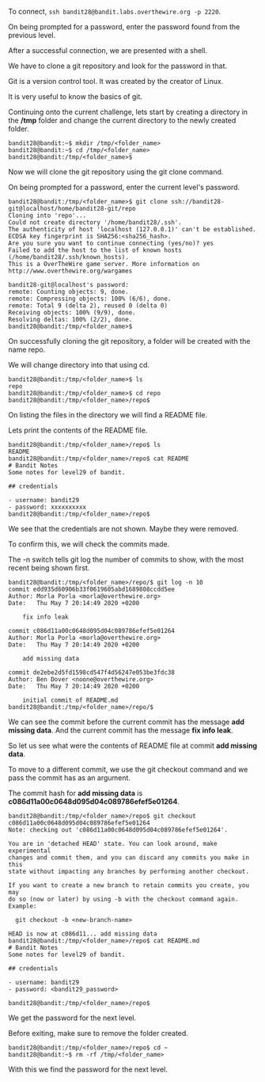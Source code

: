 To connect, `ssh bandit28@bandit.labs.overthewire.org -p 2220`.

On being prompted for a password, enter the password found from the previous level.

After a successful connection, we are presented with a shell.


We have to clone a git repository and look for the password in that.


Git is a version control tool. It was created by the creator of Linux.

It is very useful to know the basics of git.


Continuing onto the current challenge, lets start by creating a directory in the **/tmp** folder and change the current directory to the newly created folder.

```
bandit28@bandit:~$ mkdir /tmp/<folder_name>
bandit28@bandit:~$ cd /tmp/<folder_name>
bandit28@bandit:/tmp/<folder_name>$
```


Now we will clone the git repository using the git clone command.

On being prompted for a password, enter the current level's password.

```
bandit28@bandit:/tmp/<folder_name>$ git clone ssh://bandit28-git@localhost/home/bandit28-git/repo
Cloning into 'repo'...
Could not create directory '/home/bandit28/.ssh'.
The authenticity of host 'localhost (127.0.0.1)' can't be established.
ECDSA key fingerprint is SHA256:<sha256_hash>.
Are you sure you want to continue connecting (yes/no)? yes
Failed to add the host to the list of known hosts (/home/bandit28/.ssh/known_hosts).
This is a OverTheWire game server. More information on http://www.overthewire.org/wargames

bandit28-git@localhost's password: 
remote: Counting objects: 9, done.
remote: Compressing objects: 100% (6/6), done.
remote: Total 9 (delta 2), reused 0 (delta 0)
Receiving objects: 100% (9/9), done.
Resolving deltas: 100% (2/2), done.
bandit28@bandit:/tmp/<folder_name>$ 
```

On successfully cloning the git repository, a folder will be created with the name repo.

We will change directory into that using cd.

```
bandit28@bandit:/tmp/<folder_name>$ ls
repo
bandit28@bandit:/tmp/<folder_name>$ cd repo
bandit28@bandit:/tmp/<folder_name>/repo$
```


On listing the files in the directory we will find a README file.

Lets print the contents of the README file.

```
bandit28@bandit:/tmp/<folder_name>/repo$ ls
README
bandit28@bandit:/tmp/<folder_name>/repo$ cat README
# Bandit Notes
Some notes for level29 of bandit.

## credentials

- username: bandit29
- password: xxxxxxxxxx
bandit28@bandit:/tmp/<folder_name>/repo$ 
```

We see that the credentials are not shown. Maybe they were removed.

To confirm this, we will check the commits made.


The -n switch tells git log the number of commits to show, with the most recent being shown first.

```
bandit28@bandit:/tmp/<folder_name>/repo/$ git log -n 10
commit edd935d60906b33f0619605abd1689808ccdd5ee
Author: Morla Porla <morla@overthewire.org>
Date:   Thu May 7 20:14:49 2020 +0200

    fix info leak

commit c086d11a00c0648d095d04c089786efef5e01264
Author: Morla Porla <morla@overthewire.org>
Date:   Thu May 7 20:14:49 2020 +0200

    add missing data

commit de2ebe2d5fd1598cd547f4d56247e053be3fdc38
Author: Ben Dover <noone@overthewire.org>
Date:   Thu May 7 20:14:49 2020 +0200

    initial commit of README.md
bandit28@bandit:/tmp/<folder_name>/repo/$ 

```

We can see the commit before the current commit has the message **add missing data**.
And the current commit has the message **fix info leak**.


So let us see what were the contents of README file at commit **add missing data**.


To move to a different commit, we use the git checkout command and we pass the commit has as an argument.

The commit hash for **add missing data** is **c086d11a00c0648d095d04c089786efef5e01264**.


```
bandit28@bandit:/tmp/<folder_name>/repo$ git checkout c086d11a00c0648d095d04c089786efef5e01264
Note: checking out 'c086d11a00c0648d095d04c089786efef5e01264'.

You are in 'detached HEAD' state. You can look around, make experimental
changes and commit them, and you can discard any commits you make in this
state without impacting any branches by performing another checkout.

If you want to create a new branch to retain commits you create, you may
do so (now or later) by using -b with the checkout command again. Example:

  git checkout -b <new-branch-name>

HEAD is now at c086d11... add missing data
bandit28@bandit:/tmp/<folder_name>/repo$ cat README.md 
# Bandit Notes
Some notes for level29 of bandit.

## credentials

- username: bandit29
- password: <bandit29_password>

bandit28@bandit:/tmp/<folder_name>/repo$ 
```



We get the password for the next level.

Before exiting, make sure to remove the folder created.

```
bandit28@bandit:/tmp/<folder_name>/repo$ cd ~
bandit28@bandit:~$ rm -rf /tmp/<folder_name>
```

With this we find the password for the next level.